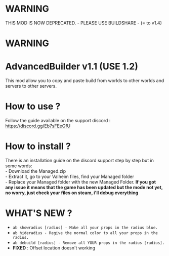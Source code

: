 # WARNING
THIS MOD IS NOW DEPRECATED. - PLEASE USE BUILDSHARE - (= to v1.4)

# WARNING


# AdvancedBuilder v1.1 (USE 1.2)
This mod allow you to copy and paste build from worlds to other worlds and servers to other servers.

# How to use ?
Follow the guide available on the support discord : https://discord.gg/Eb7sFEeGfU

# How to install ? 
There is an installation guide on the discord support step by step but in some words:<br>- Download the Managed.zip<br>- Extract it, go to your Valheim files, find your Managed folder<br> - Replace your Managed folder with the new Managed Folder.
**If you got any issue it means that the game has been updated but the mode not yet, no worry, just check your files on steam, i'll debug everything**

# WHAT'S NEW ?
- `ab showradius [radius] - Make all your props in the radius blue.`
- `ab hideradius - Regive the normal color to all your props in the radius.`
- `ab debuild [radius] - Remove all YOUR props in the radius [radius].`
- **FIXED** : Offset location doesn't working
